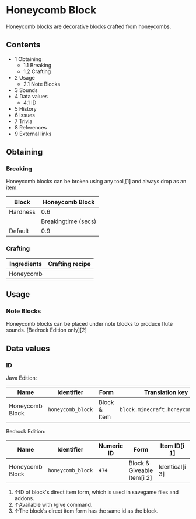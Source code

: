 # Honeycomb Block
Honeycomb blocks are decorative blocks crafted from honeycombs.

## Contents
- 1 Obtaining
	- 1.1 Breaking
	- 1.2 Crafting
- 2 Usage
	- 2.1 Note Blocks
- 3 Sounds
- 4 Data values
	- 4.1 ID
- 5 History
- 6 Issues
- 7 Trivia
- 8 References
- 9 External links

## Obtaining
### Breaking
Honeycomb blocks can be broken using any tool,[1] and always drop as an item.

| Block    | Honeycomb Block     |
|----------|---------------------|
| Hardness | 0.6                 |
|          | Breakingtime (secs) |
| Default  | 0.9                 |

### Crafting
| Ingredients | Crafting recipe |
|-------------|-----------------|
| Honeycomb   |                 |

## Usage
### Note Blocks
Honeycomb blocks can be placed under note blocks to produce flute sounds. ‌[Bedrock Edition  only][2]

## Data values
### ID
Java Edition:

| Name            | Identifier        | Form         | Translation key                   |
|-----------------|-------------------|--------------|-----------------------------------|
| Honeycomb Block | `honeycomb_block` | Block & Item | `block.minecraft.honeycomb_block` |

Bedrock Edition:

| Name            | Identifier        | Numeric ID | Form                       | Item ID[i 1]   | Translation key             |
|-----------------|-------------------|------------|----------------------------|----------------|-----------------------------|
| Honeycomb Block | `honeycomb_block` | `474`      | Block & Giveable Item[i 2] | Identical[i 3] | `tile.honeycomb_block.name` |

1. ↑ID of block's direct item form, which is used in savegame files and addons.
2. ↑Available with /give command.
3. ↑The block's direct item form has the same id as the block.


